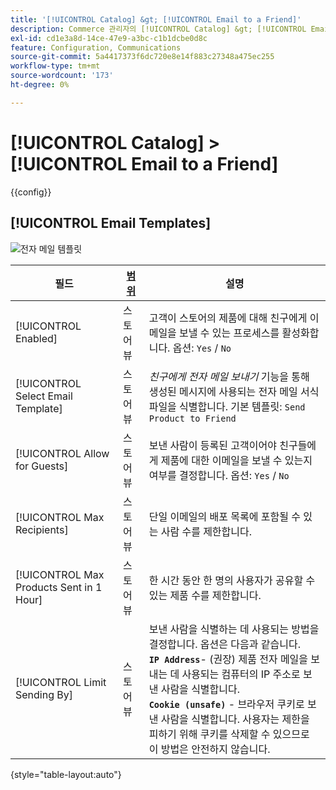 ```yaml
---
title: '[!UICONTROL Catalog] &gt; [!UICONTROL Email to a Friend]'
description: Commerce 관리자의 [!UICONTROL Catalog] &gt; [!UICONTROL Email to a Friend] 페이지에서 구성 설정을 검토하십시오.
exl-id: cd1e3a8d-14ce-47e9-a3bc-c1b1dcbe0d8c
feature: Configuration, Communications
source-git-commit: 5a4417373f6dc720e8e14f883c27348a475ec255
workflow-type: tm+mt
source-wordcount: '173'
ht-degree: 0%

---
```


# [!UICONTROL Catalog] > [!UICONTROL Email to a Friend]

{{config}}

## [!UICONTROL Email Templates]

![전자 메일 템플릿](./assets/email-to-a-friend-email-templates.png)<!-- zoom -->

<!-- [Email Templates](https://experienceleague.adobe.com/ko/docs/commerce-admin/systems/communications/email-templates#configure-email-templates) -->

| 필드 | [범위](../../getting-started/websites-stores-views.md#scope-settings) | 설명 |
|--- |--- |--- |
| [!UICONTROL Enabled] | 스토어 뷰 | 고객이 스토어의 제품에 대해 친구에게 이메일을 보낼 수 있는 프로세스를 활성화합니다. 옵션: `Yes` / `No` |
| [!UICONTROL Select Email Template] | 스토어 뷰 | _친구에게 전자 메일 보내기_ 기능을 통해 생성된 메시지에 사용되는 전자 메일 서식 파일을 식별합니다. 기본 템플릿: `Send Product to Friend` |
| [!UICONTROL Allow for Guests] | 스토어 뷰 | 보낸 사람이 등록된 고객이어야 친구들에게 제품에 대한 이메일을 보낼 수 있는지 여부를 결정합니다. 옵션: `Yes` / `No` |
| [!UICONTROL Max Recipients] | 스토어 뷰 | 단일 이메일의 배포 목록에 포함될 수 있는 사람 수를 제한합니다. |
| [!UICONTROL Max Products Sent in 1  Hour] | 스토어 뷰 | 한 시간 동안 한 명의 사용자가 공유할 수 있는 제품 수를 제한합니다. |
| [!UICONTROL Limit Sending By] | 스토어 뷰 | 보낸 사람을 식별하는 데 사용되는 방법을 결정합니다. 옵션은 다음과 같습니다. <br/>**`IP Address`**- (권장) 제품 전자 메일을 보내는 데 사용되는 컴퓨터의 IP 주소로 보낸 사람을 식별합니다.<br/>**`Cookie (unsafe)`** - 브라우저 쿠키로 보낸 사람을 식별합니다. 사용자는 제한을 피하기 위해 쿠키를 삭제할 수 있으므로 이 방법은 안전하지 않습니다. |

{style="table-layout:auto"}
